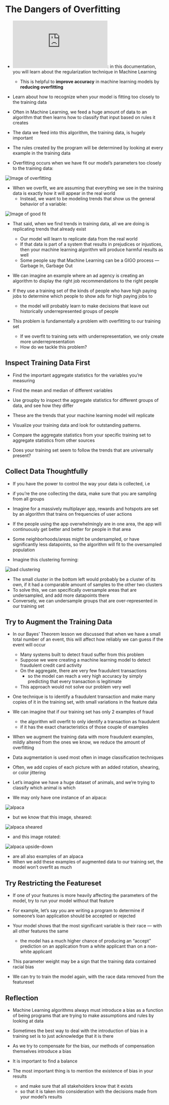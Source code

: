 # The Dangers of Overfitting
- ![regularization-ML](https://ml-cheatsheet.readthedocs.io/en/latest/regularization.html): in this documentation, you will learn about the regularization technique in Machine Learning
    - This is helpful to __improve accuracy__ in machine learning models by __reducing overfitting__
- Learn about how to recognize when your model is fitting too closely to the training data
- Often in Machine Learning, we feed a huge amount of data to an algorithm that then learns how to classify that input based on rules it creates
- The data we feed into this algorithm, the training data, is hugely important
- The rules created by the program will be determined by looking at every example in the training data

- Overfitting occurs when we have fit our model’s parameters too closely to the training data:

![Image of overfitting](https://content.codecademy.com/programs/machine-learning/overfitting/overfit.svg)

- When we overfit, we are assuming that everything we see in the training data is exactly how it will appear in the real world
    - Instead, we want to be modeling trends that show us the general behavior of a variable:

![Image of good fit](https://content.codecademy.com/programs/machine-learning/overfitting/goodfit.svg)

- That said, when we find trends in training data, all we are doing is replicating trends that already exist
    - Our model will learn to replicate data from the real world
    - If that data is part of a system that results in prejudices or injustices, then your machine learning algorithm will produce harmful results as well
    - Some people say that Machine Learning can be a GIGO process — Garbage In, Garbage Out

- We can imagine an example where an ad agency is creating an algorithm to display the right job recommendations to the right people
- If they use a training set of the kinds of people who have high paying jobs to determine which people to show ads for high paying jobs to
    - the model will probably learn to make decisions that leave out historically underrepresented groups of people

- This problem is fundamentally a problem with overfitting to our training set
    - If we overfit to training sets with underrepresentation, we only create more underrepresentation
    - How do we tackle this problem?

## Inspect Training Data First
- Find the important aggregate statistics for the variables you’re measuring
- Find the mean and median of different variables
- Use groupby to inspect the aggregate statistics for different groups of data, and see how they differ
- These are the trends that your machine learning model will replicate

- Visualize your training data and look for outstanding patterns.

- Compare the aggregate statistics from your specific training set to aggregate statistics from other sources
- Does your training set seem to follow the trends that are universally present?

## Collect Data Thoughtfully
- If you have the power to control the way your data is collected, i.e
- if you’re the one collecting the data, make sure that you are sampling from all groups

- Imagine for a massively multiplayer app, rewards and hotspots are set by an algorithm that trains on frequencies of user actions
- If the people using the app overwhelmingly are in one area, the app will continuously get better and better for people in that area

- Some neighborhoods/areas might be undersampled, or have significantly less datapoints, so the algorithm will fit to the oversampled population
- Imagine this clustering forming:

![bad clustering](https://content.codecademy.com/programs/machine-learning/overfitting/clusters.png)

- The small cluster in the bottom left would probably be a cluster of its own, if it had a comparable amount of samples to the other two clusters
- To solve this, we can specifically oversample areas that are undersampled, and add more datapoints there
- Conversely, we can undersample groups that are over-represented in our training set

## Try to Augment the Training Data
- In our Bayes’ Theorem lesson we discussed that when we have a small total number of an event, this will affect how reliably we can guess if the event will occur
    - Many systems built to detect fraud suffer from this problem
    - Suppose we were creating a machine learning model to detect fraudulent credit card activity
    - On the aggregate, there are very few fraudulent transactions
        - so the model can reach a very high accuracy by simply predicting that every transaction is legitimate
    - This approach would not solve our problem very well

- One technique is to identify a fraudulent transaction and make many copies of it in the training set, with small variations in the feature data
- We can imagine that if our training set has only 2 examples of fraud
    - the algorithm will overfit to only identify a transaction as fraudulent
    - if it has the exact characteristics of those couple of examples
- When we augment the training data with more fraudulent examples, mildly altered from the ones we know, we reduce the amount of overfitting

- Data augmentation is used most often in image classification techniques
- Often, we add copies of each picture with an added rotation, shearing, or color jittering

- Let’s imagine we have a huge dataset of animals, and we’re trying to classify which animal is which
- We may only have one instance of an alpaca:

![alpaca](https://content.codecademy.com/programs/machine-learning/overfitting/llama.jpg)

- but we know that this image, sheared:

![alpaca sheared](https://content.codecademy.com/programs/machine-learning/overfitting/llama.jpg)

- and this image rotated:

![alpaca upside-down](https://content.codecademy.com/programs/machine-learning/overfitting/llama.jpg)

- are all also examples of an alpaca
- When we add these examples of augmented data to our training set, the model won’t overfit as much

## Try Restricting the Featureset
- If one of your features is more heavily affecting the parameters of the model, try to run your model without that feature

- For example, let’s say you are writing a program to determine if someone’s loan application should be accepted or rejected
- Your model shows that the most significant variable is their race — with all other features the same
    - the model has a much higher chance of producing an “accept” prediction on an application from a white applicant than on a non-white applicant
- This parameter weight may be a sign that the training data contained racial bias
- We can try to train the model again, with the race data removed from the featureset

## Reflection
- Machine Learning algorithms always must introduce a bias as a function of being programs that are trying to make assumptions and rules by looking at data

- Sometimes the best way to deal with the introduction of bias in a training set is to just acknowledge that it is there
- As we try to compensate for the bias, our methods of compensation themselves introduce a bias
- It is important to find a balance
- The most important thing is to mention the existence of bias in your results
    - and make sure that all stakeholders know that it exists
    - so that it is taken into consideration with the decisions made from your model’s results
